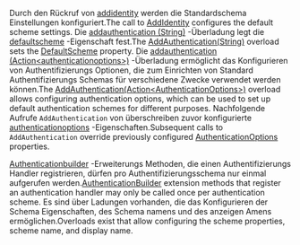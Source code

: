 <span data-ttu-id="b2ad6-101">Durch den Rückruf von [addidentity](/dotnet/api/microsoft.extensions.dependencyinjection.identityservicecollectionextensions.addidentity) werden die Standardschema Einstellungen konfiguriert.</span><span class="sxs-lookup"><span data-stu-id="b2ad6-101">The call to [AddIdentity](/dotnet/api/microsoft.extensions.dependencyinjection.identityservicecollectionextensions.addidentity) configures the default scheme settings.</span></span> <span data-ttu-id="b2ad6-102">Die [addauthentication (String)](/dotnet/api/microsoft.extensions.dependencyinjection.authenticationservicecollectionextensions.addauthentication#Microsoft_Extensions_DependencyInjection_AuthenticationServiceCollectionExtensions_AddAuthentication_Microsoft_Extensions_DependencyInjection_IServiceCollection_System_String_) -Überladung legt die [defaultscheme](/dotnet/api/microsoft.aspnetcore.authentication.authenticationoptions.defaultscheme) -Eigenschaft fest.</span><span class="sxs-lookup"><span data-stu-id="b2ad6-102">The [AddAuthentication(String)](/dotnet/api/microsoft.extensions.dependencyinjection.authenticationservicecollectionextensions.addauthentication#Microsoft_Extensions_DependencyInjection_AuthenticationServiceCollectionExtensions_AddAuthentication_Microsoft_Extensions_DependencyInjection_IServiceCollection_System_String_) overload sets the [DefaultScheme](/dotnet/api/microsoft.aspnetcore.authentication.authenticationoptions.defaultscheme) property.</span></span> <span data-ttu-id="b2ad6-103">Die [addauthentication (Action&lt;authenticationoptions&gt;)](/dotnet/api/microsoft.extensions.dependencyinjection.authenticationservicecollectionextensions.addauthentication#Microsoft_Extensions_DependencyInjection_AuthenticationServiceCollectionExtensions_AddAuthentication_Microsoft_Extensions_DependencyInjection_IServiceCollection_System_Action_Microsoft_AspNetCore_Authentication_AuthenticationOptions__) -Überladung ermöglicht das Konfigurieren von Authentifizierungs Optionen, die zum Einrichten von Standard Authentifizierungs Schemas für verschiedene Zwecke verwendet werden können.</span><span class="sxs-lookup"><span data-stu-id="b2ad6-103">The [AddAuthentication(Action&lt;AuthenticationOptions&gt;)](/dotnet/api/microsoft.extensions.dependencyinjection.authenticationservicecollectionextensions.addauthentication#Microsoft_Extensions_DependencyInjection_AuthenticationServiceCollectionExtensions_AddAuthentication_Microsoft_Extensions_DependencyInjection_IServiceCollection_System_Action_Microsoft_AspNetCore_Authentication_AuthenticationOptions__) overload allows configuring authentication options, which can be used to set up default authentication schemes for different purposes.</span></span> <span data-ttu-id="b2ad6-104">Nachfolgende Aufrufe `AddAuthentication` von überschreiben zuvor konfigurierte [authenticationoptions](/dotnet/api/microsoft.aspnetcore.builder.authenticationoptions) -Eigenschaften.</span><span class="sxs-lookup"><span data-stu-id="b2ad6-104">Subsequent calls to `AddAuthentication` override previously configured [AuthenticationOptions](/dotnet/api/microsoft.aspnetcore.builder.authenticationoptions) properties.</span></span>

<span data-ttu-id="b2ad6-105">[Authenticationbuilder](/dotnet/api/microsoft.aspnetcore.authentication.authenticationbuilder) -Erweiterungs Methoden, die einen Authentifizierungs Handler registrieren, dürfen pro Authentifizierungsschema nur einmal aufgerufen werden.</span><span class="sxs-lookup"><span data-stu-id="b2ad6-105">[AuthenticationBuilder](/dotnet/api/microsoft.aspnetcore.authentication.authenticationbuilder) extension methods that register an authentication handler may only be called once per authentication scheme.</span></span> <span data-ttu-id="b2ad6-106">Es sind über Ladungen vorhanden, die das Konfigurieren der Schema Eigenschaften, des Schema namens und des anzeigen Amens ermöglichen.</span><span class="sxs-lookup"><span data-stu-id="b2ad6-106">Overloads exist that allow configuring the scheme properties, scheme name, and display name.</span></span>
